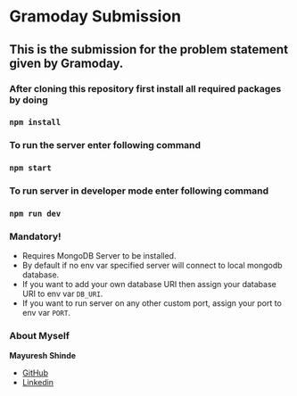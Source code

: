 # Gramoday Submission

## This is the submission for the problem statement given by Gramoday.

### After cloning this repository first install all required packages by doing
### `npm install`

### To run the server enter following command
### `npm start`

### To run server in developer mode enter following command
### `npm run dev`

### Mandatory!
- Requires MongoDB Server to be installed.
- By default if no env var specified server will connect to local mongodb database.
- If you want to add your own database URI then assign your database URI to env var `DB_URI`.
- If you want to run server on any other custom port, assign your port to env var `PORT`.

### About Myself
**Mayuresh Shinde**
- [GitHub](https://github.com/Mayuresh-loves-cpp "Mayuresh Shinde")
- [Linkedin](https://www.linkedin.com/in/mayuresh-shinde-50aa511a5/ "Mayuresh Shinde")

